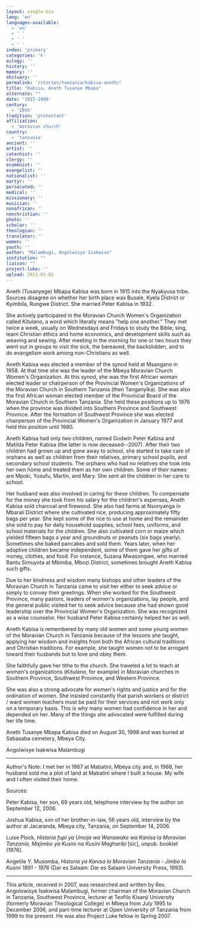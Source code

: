 ```yaml
---
layout: single-bio
lang: 'en'
languages-available:
  - 'en'
  - ' '
  - ' '
  - ' '
index: 'primary'
categories: 'k'
eulogy: ''
history: ''
memory: ''
obituary: ''
permalink: '/stories/tanzania/kabisa-aneth/'
title: "Kabisa, Aneth Tusanye Mbapa"
alternate: ""
date: '1915-1998'
century:
  - '20th'
tradition: 'protestant'
affiliation:
  - 'moravian church'
country:
  - 'tanzania'
ancient: ''
artist: ''
catechist: ''
clergy: ''
ecumenist: ''
evangelist: ''
nationalist: ''
martyr: ''
persecuted: ''
medical: ''
missionary: ''
musician: ''
nonafrican: ''
nonchristian: ''
photo: ''
scholar: ''
theologian: ''
translator: ''
women: ''
youth: ''
author: "Malambugi, Angolwisye Isakwisa"
institution: ""
liaison: ""
project-luke: ''
upload: 2011-01-01
---
```




Aneth (Tusanyege) Mbapa Kabisa was born in 1915 into the Nyakyusa tribe. Sources disagree on whether her birth place was Busale, Kyela District or Kyimbila, Rungwe District. She married Peter Kabisa in 1932.

She actively participated in the Moravian Church Women's Organization called *Kitulano*,  a word which literally means "help one another." They met twice a week, usually on Wednesdays and Fridays to study the Bible, sing, learn Christian ethics and home economics, and development skills such as weaving and sewing. After meeting in the morning for one or two hours they went out in groups to visit the sick, the bereaved, the backslidden, and to do evangelism work among  non-Christians as well.

Aneth Kabisa was elected a member of the synod held at Msangano in 1958. At that time she was the leader of the Mbeya Moravian Church Women's Organization. At this synod, she was the first African woman elected leader or chairperson of the Provincial Women's Organizations of the Moravian Church in Southern Tanzania (then Tanganyika). She was also the first African woman elected member of the Provincial Board of the Moravian Church in Southern Tanzania. She held these positions up to 1976 when the province was divided into Southern Province and Southwest Province. After the formation of  Southwest Province she was elected chairperson of the Provincial Women's Organization in January 1977 and held this position until 1980.

Aneth Kabisa had only two children, named Godwin Peter Kabisa and Matilda Peter Kabisa (the latter is now deceased--2007). After their two children had grown up and gone away to school, she started to take care of orphans as well as children from their relatives, primary school pupils, and secondary school students. The orphans who had no relatives she took into her own home and treated them as her own children. Some of their names are Mpoki, Yusufu, Martin, and Mary. She sent all the children in her care to school.

Her husband was also involved in caring for these children. To compensate for the money she took from his salary for the children's expenses, Aneth Kabisa sold charcoal and firewood. She also had farms at Nsonyanga in Mbarali District where she cultivated rice, producing approximately fifty bags per year. She kept some of the rice to use at home and the remainder she sold to pay for daily household supplies, school fees, uniforms, and school materials for the children. She also cultivated corn or maize which yielded fifteen bags a year and groundnuts or peanuts (six bags yearly). Sometimes she baked pancakes and sold them. Years later, when her adoptive children became independent, some of them gave her gifts of money, clothes, and food. For instance, Suzana Mwasongwe, who married Bantu Simuyota at Mbimba, Mbozi District, sometimes brought Aneth Kabisa such gifts.

Due to her kindness and wisdom many bishops and other leaders of the Moravian Church in Tanzania came to visit her either to seek advice or simply to convey their greetings. When she worked for the Southwest Province, many pastors, leaders of women's organizations, lay people, and the general public visited her to seek advice because she had shown good leadership over the Provincial Women's Organization. She was recognized as a wise counselor. Her husband Peter Kabisa certainly helped her as well.

Aneth Kabisa is remembered by many old women and some young women of the Moravian Church in Tanzania because of the lessons she taught, applying her wisdom and insights from both the African cultural traditions and Christian traditions. For example, she taught women not to be arrogant toward their husbands but to love and obey them.

She faithfully gave her tithe to the church. She traveled a lot to teach at women's organizations (*Kitulano*, for example) in Moravian churches in  Southern Province, Southwest Province, and Western Province.

She was also a strong advocate for women's rights and justice and for the ordination of women. She insisted constantly that parish workers or district / ward women teachers must be paid for their services and not work only on a temporary basis. This is why many women had confidence in her and depended on her. Many of the things she advocated were fulfilled during her life time.

Aneth Tusanye Mbapa Kabisa died on August 30, 1998 and was buried at Sabasaba cemetery, Mbeya City.

Angolwisye Isakwisa Malambugi

---

Author's Note: I met her in 1967 at Mabatini, Mbeya city and, in 1968, her husband sold me a plot of land at Mabatini where I built a house. My wife and I often visited their home.

Sources:

Peter Kabisa, her son, 69 years old, telephone interview by the author on September 12, 2006.

Joshua Kabisa, son of her brother-in-law, 56 years old, interview by the author at Jacaranda, Mbeya city, Tanzania, on September 14, 2006.

Luise Plock, *Historia fupi ya Umoja wa Wanawake wa Kanisa la Moravian Tanzania, Majimbo ya Kusini na Kusini Magharibi* [sic], unpub. booklet (1976).

Angetile Y. Musomba, *Historia ya Kanisa la Moravian Tanzania - Jimbo la Kusini 1891 - 1976* (Dar es Salaam: Dar es Salaam University Press, 1993).

---

This article, received in 2007, was researched and written by Rev. Angolowisye Isakwisa Malambugi, former chairman of the Moravian Church in Tanzania, Southwest Province, lecturer at Teofilo Kisanji University (formerly Moravian Theological College) in Mbeya from July 1995 to December 2006, and part-time lecturer at Open University of Tanzania from 1999 to the present. He was also Project Luke fellow in Spring 2007.